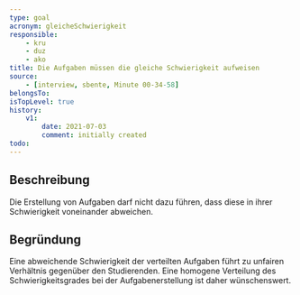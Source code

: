 ```yaml
---
type: goal
acronym: gleicheSchwierigkeit
responsible: 
    - kru
    - duz
    - ako
title: Die Aufgaben müssen die gleiche Schwierigkeit aufweisen
source:
    - [interview, sbente, Minute 00-34-58]
belongsTo:
isTopLevel: true
history:
    v1:
        date: 2021-07-03
        comment: initially created
todo: 
---
```


## Beschreibung

Die Erstellung von Aufgaben darf nicht dazu führen, dass diese in ihrer Schwierigkeit voneinander abweichen.

## Begründung

Eine abweichende Schwierigkeit der verteilten Aufgaben führt zu unfairen Verhältnis gegenüber den Studierenden. Eine homogene Verteilung des Schwierigkeitsgrades bei der Aufgabenerstellung ist daher wünschenswert.
